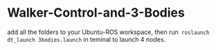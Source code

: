 # Walker-Control-and-3-Bodies
add all the folders to your Ubuntu-ROS workspace, 
then run` roslaunch dt_launch 3bodies.launch` in teminal to launch 4 nodes.
